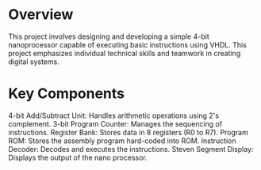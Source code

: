 # Overview
This project involves designing and developing a simple 4-bit nanoprocessor capable of executing basic instructions using VHDL. This project emphasizes individual technical skills and teamwork in creating digital systems.

# Key Components
4-bit Add/Subtract Unit: Handles arithmetic operations using 2's complement.
3-bit Program Counter: Manages the sequencing of instructions.
Register Bank: Stores data in 8 registers (R0 to R7).
Program ROM: Stores the assembly program hard-coded into ROM.
Instruction Decoder: Decodes and executes the instructions.
Steven Segment Display: Displays the output of the nano processor.
